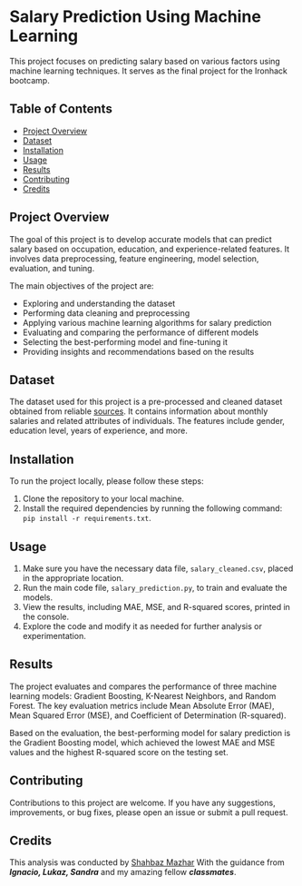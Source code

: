 # Salary Prediction Using Machine Learning

This project focuses on predicting salary based on various factors using machine learning techniques. It serves as the final project for the Ironhack bootcamp.

## Table of Contents

- [Project Overview](#project-overview)
- [Dataset](#dataset)
- [Installation](#installation)
- [Usage](#usage)
- [Results](#results)
- [Contributing](#contributing)
- [Credits](#Credits)

## Project Overview

The goal of this project is to develop accurate models that can predict salary based on occupation, education, and experience-related features. It involves data preprocessing, feature engineering, model selection, evaluation, and tuning.

The main objectives of the project are:
- Exploring and understanding the dataset
- Performing data cleaning and preprocessing
- Applying various machine learning algorithms for salary prediction
- Evaluating and comparing the performance of different models
- Selecting the best-performing model and fine-tuning it
- Providing insights and recommendations based on the results

## Dataset

The dataset used for this project is a pre-processed and cleaned dataset obtained from reliable [sources](https://www.kaggle.com/datasets/hekkta/salary-predictor). It contains information about monthly salaries and related attributes of individuals. The features include gender, education level, years of experience, and more.

## Installation

To run the project locally, please follow these steps:

1. Clone the repository to your local machine.
2. Install the required dependencies by running the following command: `pip install -r requirements.txt`.

## Usage

1. Make sure you have the necessary data file, `salary_cleaned.csv`, placed in the appropriate location.
2. Run the main code file, `salary_prediction.py`, to train and evaluate the models.
3. View the results, including MAE, MSE, and R-squared scores, printed in the console.
4. Explore the code and modify it as needed for further analysis or experimentation.

## Results

The project evaluates and compares the performance of three machine learning models: Gradient Boosting, K-Nearest Neighbors, and Random Forest. The key evaluation metrics include Mean Absolute Error (MAE), Mean Squared Error (MSE), and Coefficient of Determination (R-squared).

Based on the evaluation, the best-performing model for salary prediction is the Gradient Boosting model, which achieved the lowest MAE and MSE values and the highest R-squared score on the testing set.

## Contributing

Contributions to this project are welcome. If you have any suggestions, improvements, or bug fixes, please open an issue or submit a pull request.

## Credits

This analysis was conducted by [Shahbaz Mazhar](https://www.linkedin.com/in/shahbaz-mazhar-syed-90853758/)
With the guidance from ***Ignacio, Lukaz, Sandra*** and my amazing fellow ***classmates***. 

